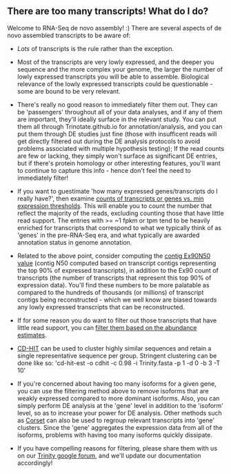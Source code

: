 ## There are too many transcripts!  What do I do?

Welcome to RNA-Seq de novo assembly!  :)  There are several aspects of de novo assembled transcripts to be aware of:

-  *Lots* of transcripts is the rule rather than the exception.  

-  Most of the transcripts are very lowly expressed, and the deeper you sequence and the more complex your genome, the larger the number of lowly expressed transcripts you will be able to assemble.  Biological relevance of the lowly expressed transcripts could be questionable - some are bound to be very relevant.

-  There's really no good reason to immediately filter them out.  They can be 'passengers' throughout all of your data analyses, and if any of them are important, they'll ideally surface in the relevant study.   You can put them all through Trinotate.github.io for annotation/analysis, and you can put them through DE studies just fine (those with insufficent reads will get directly filtered out during the DE analysis protocols to avoid problems associated with multiple hypothesis testing);  If the read counts are few or lacking, they simply won't surface as significant DE entries, but if there's protein homology or other interesting features, you'll want to continue to capture this info - hence don't feel the need to immediately filter!

-  If you want to guestimate 'how many expressed genes/transcripts do I really have?', then examine [counts of transcripts or genes vs. min expression thresholds](Trinity-Transcript-Quantification). This will enable you to count the number that reflect the majority of the reads, excluding counting those that have little read support.  The entries with >= ~1 fpkm or tpm tend to be heavily enriched for transcripts that correspond to what we typically think of as 'genes' in the pre-RNA-Seq era, and what typically are awarded annotation status in genome annotation. 

- Related to the above point, consider computing the [contig Ex90N50 value](Transcriptome-Contig-Nx-and-ExN50-stats) (contig N50 computed based on transcript contigs representing the top 90% of expressed transcripts), in addition to the Ex90 count of transcripts (the number of transcripts that represent this top 90% of expression data).  You'll find these numbers to be more palatable as compared to the hundreds of thousands (or millions) of transcript contigs being reconstructed - which we well know are biased towards any lowly expressed transcripts that can be reconstructed.

-  If for some reason you do want to filter out those transcripts that have little read support, you can [filter them based on the abundance estimates](Trinity-Transcript-Quantification#filtering-transcripts).

-  [CD-HIT](http://weizhongli-lab.org/cd-hit/) can be used to cluster highly similar sequences and retain a single representative sequence per group. Stringent clustering can be done like so:   'cd-hit-est -o cdhit -c 0.98 -i Trinity.fasta -p 1 -d 0 -b 3 -T 10'

-  If you're concerned about having too many isoforms for a given gene, you can use the filtering method above to remove isoforms that are weakly expressed compared to more dominant isoforms.  Also, you can simply perform DE analysis at the 'gene' level in addition to the 'isoform' level, so as to increase your power for DE analysis.  Other methods such as [Corset](http://genomebiology.com/2014/15/7/410) can also be used to regroup relevant transcripts into 'gene' clusters. Since the 'gene' aggregates the expression data from all of the isoforms, problems with having too many isoforms quickly dissipate.


-  If you have compelling reasons for filtering, please share them with us on our [Trinity google forum](https://groups.google.com/forum/#!forum/trinityrnaseq-users), and we'll update our documentation accordingly!
